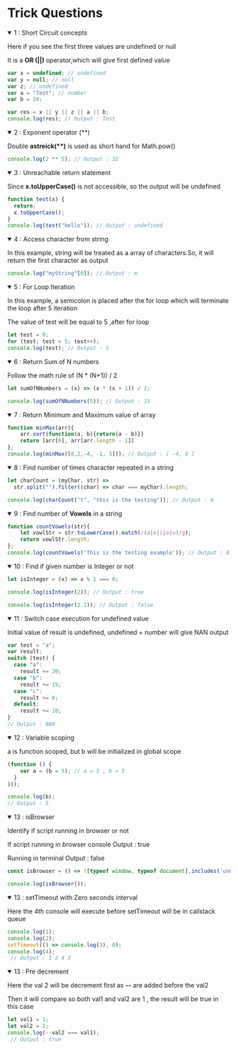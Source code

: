 # Trick Questions

<details open>
  <summary>1 : Short Circuit concepts</summary>
  <p>Here if you see the first three values are undefined or null</p>
  <p>It is a <b>OR (||)</b> operator,which will give first defined value</p>

```js
var x = undefined; // undefined
var y = null; // null
var z; // undefined
var a = "Test"; // number
var b = 20;

var res = x || y || z || a || b;
console.log(res); // Output : Test
```
</details>

<details open>
  <summary>2 : Exponent operator (**)</summary>
  <p>Double <b>astreick(**)</b> is used as short hand for Math.pow()</p>

```js
console.log(2 ** 5); // Output : 32
```
</details>

<details open>
  <summary>3 : Unreachable return statement</summary>
  <p>Since <b>x.toUpperCase()</b> is not accessible, so the output will be undefined</p>

```js
function test(x) {
  return;
  x.toUpperCase();
}
console.log(test("hello")); // Output : undefined
```
</details>

<details open>
  <summary>4 : Access character from string</summary>
  <p>In this example, string will be treated as a array of characters.So, it will return the first character as output</p>

```js
console.log("myString"[0]); // Output : m
```
</details>

<details open>
  <summary>5 : For Loop Iteration</summary>
  <p>In this example, a semicolon is placed after the for loop which will terminate the loop after 5 iteration</p>
  <p>The value of test will be equal to 5 ,after for loop</p>

```js
let test = 0;
for (test; test < 5; test++);
console.log(test); // Output : 5
```
</details>

<details open>
  <summary>6 : Return Sum of N numbers</summary>
  <p> Follow the math rule of (N * (N+1)) / 2</p>

```js
let sumOfNNumbers = (x) => (x * (x + 1)) / 2;

console.log(sumOfNNumbers(5)); // Output : 15
```
</details>

<details open>
  <summary>7 : Return Minimum and Maximum value of array</summary>

```js
function minMax(arr){
    arr.sort(function(a, b){return(a - b)})
    return [arr[0], arr[arr.length - 1]]
};
console.log(minMax([8,2,-4, -1, 5])); // Output : [ -4, 8 ]
```
</details>

<details open>
  <summary>8 : Find number of times character repeated in a string</summary>

```js
let charCount = (myChar, str) =>
  str.split("").filter((char) => char === myChar).length;

console.log(charCount("t", "this is the testing")); // Output : 4
```
</details>

<details open>
  <summary>9 : Find number of <b>Vowels</b> in a string</summary>

```js
function countVowels(str){
    let vowlStr = str.toLowerCase().match(/(a|e|i|o|u)/g);
    return vowlStr.length;
};
console.log(countVowels('This is the testing example')); // Output : 8
```
</details>

<details open>
  <summary>10 : Find if given number is Integer or not</summary>

```js
let isInteger = (x) => x % 1 === 0;

console.log(isInteger(2)); // Output : true

console.log(isInteger(2.1)); // Output : false
```
</details>

<details open>
  <summary>11 : Switch case execution for undefined value</summary>
  <p>Initial value of result is undefined, undefined + number will give NAN output</p>

```js
var test = "a";
var result;
switch (test) {
  case "a":
    result += 20;
  case "b":
    result += 15;
  case "c":
    result += 0;
  default:
    result += 10;
}
// Output : NAN
```
</details>

<details open>
  <summary>12 : Variable scoping</summary>
  <p>a is function scoped, but b will be initialized in global scope</p>

```js
(function () {
    var a = (b = 5); // a = 5 , b = 5
  }
)();

console.log(b);
// Output : 5
```
</details>

<details open>
  <summary>13 : isBrowser</summary>
  <p>Identify if script running in browser or not</p>
  <p>If script running in browser console  Output : true</p>
  <p>Running in terminal Output : false</p>

```js
const isBrowser = () => ![typeof window, typeof document].includes('undefined');

console.log(isBrowser());
```
</details>

<details open>
  <summary>13 : setTimeout with Zero seconds interval</summary>
  <p>Here the 4th console will execute before setTimeout will be in callstack queue</p>

```js
console.log(1);
console.log(2);
setTimeout(() => console.log(3), 0);
console.log(4);
 // Output : 1 2 4 3
```
</details>

<details open>
  <summary>13 : Pre decrement </summary>
  <p>Here the val 2 will be decrement first as <b>--</b> are added before the val2 </p>
  <p>Then it will compare so both val1 and val2 are 1 , the result will be true in this case </p>

```js
let val1 = 1;
let val2 = 2;
console.log(--val2 === val1);
 // Output : true
```
</details>
